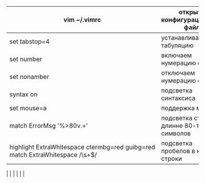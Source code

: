 vim ~/.vimrc | открыть конфигурационный файл
----|---
set tabstop=4 | устанавливаем табуляцию
set number|включаем нумерацию строк
set nonamber | отключаем нумерацию строк
syntax on | подсветка синтаксиса
set mouse=a | поддержка мыши
match ErrorMsg '\%>80v.\+' | подсветка строк длинне 80-ти символов
highlight ExtraWhitespace ctermbg=red guibg=red<br>match ExtraWhitespace /\s\+$/ | подсветка пробелов в конце строки 
|
|
|
|
|
|

